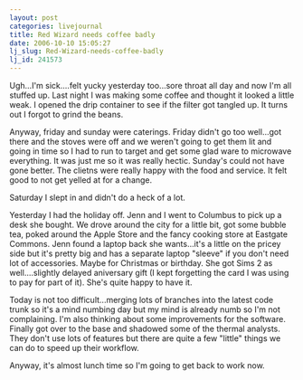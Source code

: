 ```yaml
---
layout: post
categories: livejournal
title: Red Wizard needs coffee badly
date: 2006-10-10 15:05:27
lj_slug: Red-Wizard-needs-coffee-badly
lj_id: 241573
---
```

Ugh...I'm sick....felt yucky yesterday too...sore throat all day and now I'm all stuffed up. Last night I was making some coffee and thought it looked a little weak. I opened the drip container to see if the filter got tangled up. It turns out I forgot to grind the beans.  



Anyway, friday and sunday were caterings. Friday didn't go too well...got there and the stoves were off and we weren't going to get them lit and going in time so I had to run to target and get some glad ware to microwave everything. It was just me so it was really hectic. Sunday's could not have gone better. The clietns were really happy with the food and service. It felt good to not get yelled at for a change.  



Saturday I slept in and didn't do a heck of a lot.  



Yesterday I had the holiday off. Jenn and I went to Columbus to pick up a desk she bought. We drove around the city for a little bit, got some bubble tea, poked around the Apple Store and the fancy cooking store at Eastgate Commons. Jenn found a laptop back she wants...it's a little on the pricey side but it's pretty big and has a separate laptop "sleeve" if you don't need lot of accessories. Maybe for Christmas or birthday. She got Sims 2 as well....slightly delayed aniversary gift (I kept forgetting the card I was using to pay for part of it). She's quite happy to have it.  



Today is not too difficult...merging lots of branches into the latest code trunk so it's a mind numbing day but my mind is already numb so I'm not complaining. I'm also thinking about some improvements for the software. Finally got over to the base and shadowed some of the thermal analysts. They don't use lots of features but there are quite a few "little" things we can do to speed up their workflow.  



Anyway, it's almost lunch time so I'm going to get back to work now.
